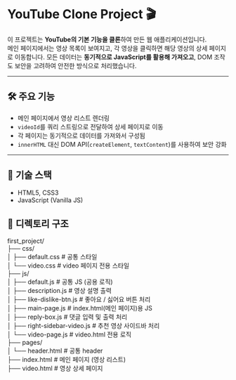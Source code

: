 # YouTube Clone Project 🎬

이 프로젝트는 **YouTube의 기본 기능을 클론**하여 만든 웹 애플리케이션입니다.  
메인 페이지에서는 영상 목록이 보여지고, 각 영상을 클릭하면 해당 영상의 상세 페이지로 이동합니다. 모든 데이터는 **동기적으로 JavaScript를 활용해 가져오고**, DOM 조작도 보안을 고려하여 안전한 방식으로 처리했습니다.

---

## 🛠 주요 기능

- 메인 페이지에서 영상 리스트 렌더링
- `videoId`를 쿼리 스트링으로 전달하여 상세 페이지로 이동
- 각 페이지는 동기적으로 데이터를 가져와서 구성됨
- `innerHTML` 대신 DOM API(`createElement`, `textContent`)를 사용하여 보안 강화

---

## 🧰 기술 스택

- HTML5, CSS3
- JavaScript (Vanilla JS)

## 📁 디렉토리 구조

first_project/<br>
├── css/<br>
│ ├── default.css # 공통 스타일<br>
│ └── video.css # video 페이지 전용 스타일<br>
├── js/<br>
│ ├── default.js # 공통 JS (공용 로직)<br>
│ ├── description.js # 영상 설명 출력<br>
│ ├── like-dislike-btn.js # 좋아요 / 싫어요 버튼 처리<br>
│ ├── main-page.js # index.html(메인 페이지)용 JS<br>
│ ├── reply-box.js # 댓글 입력 및 출력 처리<br>
│ ├── right-sidebar-video.js # 추천 영상 사이드바 처리<br>
│ └── video-page.js # video.html 전용 로직<br>
├── pages/<br>
│ └── header.html # 공통 header<br>
├── index.html # 메인 페이지 (영상 리스트)<br>
├── video.html # 영상 상세 페이지<br>

